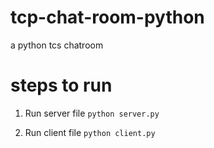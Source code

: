 # tcp-chat-room-python
a python tcs chatroom


# steps to run
1. Run server file
`python server.py`

2. Run client file
`python client.py`
